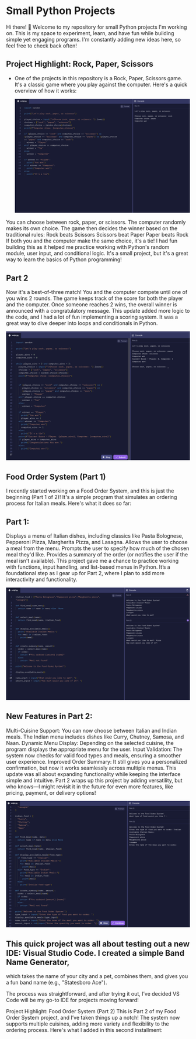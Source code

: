 # Small Python Projects
Hi there! 👋 Welcome to my repository for small Python projects I'm working on. This is my space to experiment, learn, and have fun while building simple yet engaging programs. I'm constantly adding new ideas here, so feel free to check back often!

## Project Highlight: Rock, Paper, Scissors
- One of the projects in this repository is a Rock, Paper, Scissors game. It's a classic game where you play against the computer. Here's a quick overview of how it works:

  <img src = "Screenshot 2024-11-20 11.13.25 PM.png">

You can choose between rock, paper, or scissors.
The computer randomly makes its own choice.
The game then decides the winner based on the traditional rules:
Rock beats Scissors
Scissors beat Paper
Paper beats Rock
If both you and the computer make the same choice, it's a tie!
I had fun building this as it helped me practice working with Python's random module, user input, and conditional logic. It's a small project, but it's a great way to learn the basics of Python programming!

## Part 2
Now it's a best-of-three match! You and the computer compete until one of you wins 2 rounds.
The game keeps track of the score for both the player and the computer.
Once someone reaches 2 wins, the overall winner is announced with a congratulatory message.
This update added more logic to the code, and I had a lot of fun implementing a scoring system. It was a great way to dive deeper into loops and conditionals in Python.

<img src = "Screenshot 2024-11-21 8.02.56 AM.png">

 ## Food Order System (Part 1)
I recently started working on a Food Order System, and this is just the beginning (Part 1 of 2)! It's a simple program that simulates an ordering process for Italian meals. Here's what it does so far:

## Part 1:
Displays a menu of Italian dishes, including classics like Pasta Bolognese, Pepperoni Pizza, Margherita Pizza, and Lasagna.
Allows the user to choose a meal from the menu.
Prompts the user to specify how much of the chosen meal they'd like.
Provides a summary of the order (or notifies the user if the meal isn't available).
This project gave me a chance to practice working with functions, input handling, and list-based menus in Python. It’s a foundational step as I gear up for Part 2, where I plan to add more interactivity and functionality.

<img src = "Screenshot 2024-12-04 11.57.35 AM.png">

## New Features in Part 2:
Multi-Cuisine Support: You can now choose between Italian and Indian meals. The Indian menu includes dishes like Curry, Chutney, Samosa, and Naan.
Dynamic Menu Display: Depending on the selected cuisine, the program displays the appropriate menu for the user.
Input Validation: The system now checks for valid food types and meals, ensuring a smoother user experience.
Improved Order Summary: It still gives you a personalized confirmation, but now it works seamlessly across multiple menus.
This update was all about expanding functionality while keeping the interface simple and intuitive. Part 2 wraps up this project by adding versatility, but who knows—I might revisit it in the future for even more features, like pricing, payment, or delivery options!

<img src = "Screenshot 2024-12-04 9.28.36 PM.png">

## This quick project was all about testing out a new IDE: Visual Studio Code. I created a simple Band Name Generator, 
which takes the name of your city and a pet, combines them, and gives you a fun band name (e.g., "Statesboro Ace").

The process was straightforward, and after trying it out, I’ve decided VS Code will be my go-to IDE for projects moving forward!

Project Highlight: Food Order System (Part 2)
This is Part 2 of my Food Order System project, and I’ve taken things up a notch! The system now supports multiple cuisines, adding more variety and flexibility to the ordering process. Here's what I added in this second installment:
